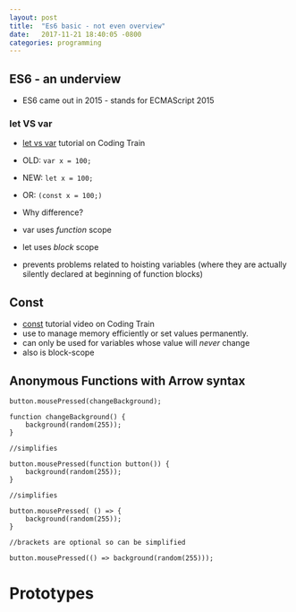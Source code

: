 ```yaml
---
layout: post
title:  "Es6 basic - not even overview"
date:   2017-11-21 18:40:05 -0800
categories: programming
---
```


## ES6 - an underview

* ES6 came out in 2015 - stands for ECMAScript 2015

### let VS var

* [let vs var](https://www.youtube.com/watch?v=q8SHaDQdul0) tutorial on Coding Train
* OLD: ```var x = 100;```
* NEW: ```let x = 100;```
* OR:  ```(const x = 100;)```

* Why difference?
* var uses *function* scope
* let uses *block* scope
* prevents problems related to hoisting variables (where they are actually silently declared at beginning of function blocks)

## Const

* [const](https://www.youtube.com/watch?v=2iLVFyYwyRA) tutorial video on Coding Train
* use to manage memory efficiently or set values permanently.
* can only be used for variables whose value will *never* change
* also is block-scope

## Anonymous Functions with Arrow syntax

```
button.mousePressed(changeBackground);

function changeBackground() {
	background(random(255));
}

//simplifies

button.mousePressed(function button()) {
	background(random(255));
}

//simplifies

button.mousePressed( () => {
	background(random(255));
}

//brackets are optional so can be simplified

button.mousePressed(() => background(random(255)));

```

# Prototypes
